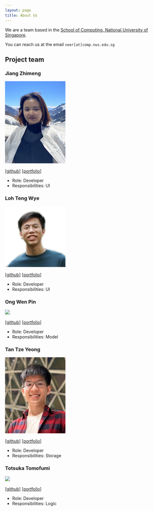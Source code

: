```yaml
---
layout: page
title: About Us
---
```


We are a team based in the [School of Computing, National University of Singapore](http://www.comp.nus.edu.sg).

You can reach us at the email `seer[at]comp.nus.edu.sg`

## Project team

### Jiang Zhimeng

<img src="images/asaierika.png" width="200px">

[[github](https://github.com/asaierika)]
[[portfolio](team/asaierika.md)]

* Role: Developer
* Responsibilities: UI

### Loh Teng Wye

<img src="images/lohtengwye.png" width="200px">

[[github](http://github.com/nopehax)]
[[portfolio](team/lohtengwye.md)]

* Role: Developer
* Responsibilities: UI

### Ong Wen Pin

<img src="images/ongwenpin.png" width="200px">

[[github](http://github.com/ongwenpin)] [[portfolio](team/johndoe.md)]

* Role: Developer
* Responsibilities: Model

### Tan Tze Yeong

<img src="images/tantzeyeong.png" width="200px">

[[github](http://github.com/tantzeyeong)]
[[portfolio](team/tantzeyeong.md)]

* Role: Developer
* Responsibilities: Storage

### Totsuka Tomofumi

<img src="images/totsukatomofumi.png" width="200px">

[[github](https://github.com/totsukatomofumi)] [[portfolio](team/totsukatomofumi.md)]

* Role: Developer
* Responsibilities: Logic
